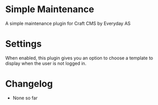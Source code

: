 # Simple Maintenance
A simple maintenance plugin for Craft CMS by Everyday AS

# Settings
When enabled, this plugin gives you an option to choose a template to display when the user is not logged in.

# Changelog
- None so far
